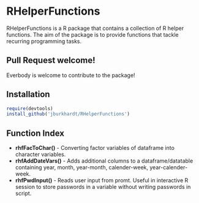 # RHelperFunctions

RHelperFunctions is a R package that contains a collection of R helper functions. The aim of the package is to provide functions that tackle recurring programming tasks.

## Pull Request welcome!

Everbody is welcome to contribute to the package!

## Installation

```R
require(devtools)
install_github('jburkhardt/RHelperFunctions')
```

## Function Index

- **rhfFacToChar()** - Converting factor variables of dataframe into character variables.
- **rhfAddDateVars()** - Adds additional columns to a dataframe/datatable containing year, month, year-month, calender-week, year-calender-week.
- **rhfPwdInput()** - Reads user input from promt. Useful in interactive R session to store passwords in a variable without writing passwords in script.
